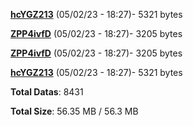 [**hcYGZ213**](/data/hcYGZ213.txt) (05/02/23 - 18:27)- 5321 bytes

[**ZPP4ivfD**](/data/ZPP4ivfD.txt) (05/02/23 - 18:27)- 3205 bytes

[**ZPP4ivfD**](/data/ZPP4ivfD.txt) (05/02/23 - 18:27)- 3205 bytes

[**hcYGZ213**](/data/hcYGZ213.txt) (05/02/23 - 18:27)- 5321 bytes

**Total Datas**: 8431

**Total Size**: 56.35 MB / 56.3 MB